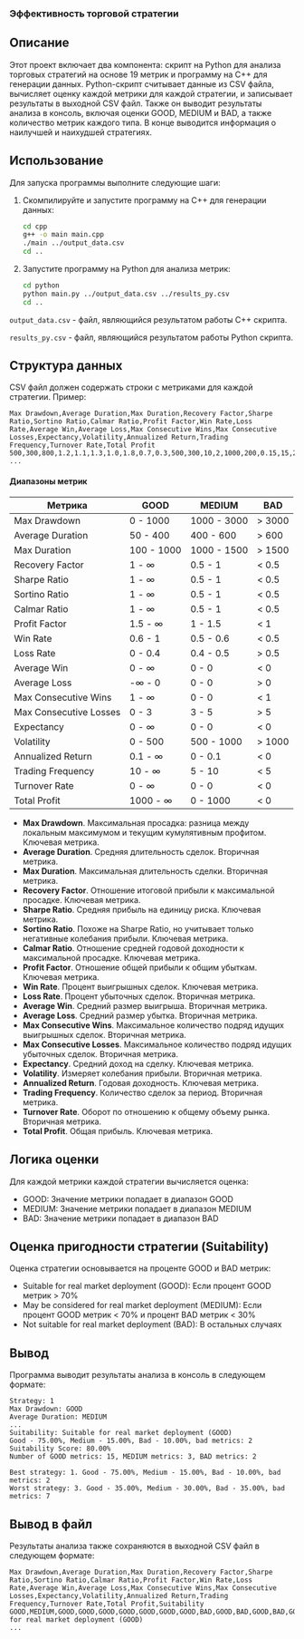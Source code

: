 
### Эффективность торговой стратегии

## Описание

Этот проект включает два компонента: скрипт на Python для анализа торговых стратегий на основе 19 метрик и программу на C++ для генерации данных. Python-скрипт считывает данные из CSV файла, вычисляет оценку каждой метрики для каждой стратегии, и записывает результаты в выходной CSV файл. Также он выводит результаты анализа в консоль, включая оценки GOOD, MEDIUM и BAD, а также количество метрик каждого типа. В конце выводится информация о наилучшей и наихудшей стратегиях.

## Использование

Для запуска программы выполните следующие шаги:

1. Скомпилируйте и запустите программу на C++ для генерации данных:
      ```bash
      cd cpp
      g++ -o main main.cpp
      ./main ../output_data.csv
      cd ..
      ```

2. Запустите программу на Python для анализа метрик:
    ```bash
    cd python
    python main.py ../output_data.csv ../results_py.csv
    cd ..
    ```

`output_data.csv` - файл, являющийся результатом работы С++ скрипта. 

`results_py.csv` - файл, являющийся результатом работы Python скрипта. 

## Структура данных

CSV файл должен содержать строки с метриками для каждой стратегии. Пример:
```csv
Max Drawdown,Average Duration,Max Duration,Recovery Factor,Sharpe Ratio,Sortino Ratio,Calmar Ratio,Profit Factor,Win Rate,Loss Rate,Average Win,Average Loss,Max Consecutive Wins,Max Consecutive Losses,Expectancy,Volatility,Annualized Return,Trading Frequency,Turnover Rate,Total Profit
500,300,800,1.2,1.1,1.3,1.0,1.8,0.7,0.3,500,300,10,2,1000,200,0.15,15,2,1500
...
```

#### Диапазоны метрик

| Метрика               | GOOD                    | MEDIUM                  | BAD                |
|-----------------------|-------------------------|-------------------------|--------------------|
| Max Drawdown          | 0 - 1000                | 1000 - 3000             | > 3000             |
| Average Duration      | 50 - 400                | 400 - 600               | > 600              |
| Max Duration          | 100 - 1000              | 1000 - 1500             | > 1500             |
| Recovery Factor       | 1 - ∞                   | 0.5 - 1                 | < 0.5              |
| Sharpe Ratio          | 1 - ∞                   | 0.5 - 1                 | < 0.5              |
| Sortino Ratio         | 1 - ∞                   | 0.5 - 1                 | < 0.5              |
| Calmar Ratio          | 1 - ∞                   | 0.5 - 1                 | < 0.5              |
| Profit Factor         | 1.5 - ∞                 | 1 - 1.5                 | < 1                |
| Win Rate              | 0.6 - 1                 | 0.5 - 0.6               | < 0.5              |
| Loss Rate             | 0 - 0.4                 | 0.4 - 0.5               | > 0.5              |
| Average Win           | 0 - ∞                   | 0 - 0                   | < 0                |
| Average Loss          | -∞ - 0                  | 0 - 0                   | > 0                |
| Max Consecutive Wins  | 1 - ∞                   | 0 - 0                   | < 1                |
| Max Consecutive Losses| 0 - 3                   | 3 - 5                   | > 5                |
| Expectancy            | 0 - ∞                   | 0 - 0                   | < 0                |
| Volatility            | 0 - 500                 | 500 - 1000              | > 1000             |
| Annualized Return     | 0.1 - ∞                 | 0 - 0.1                 | < 0                |
| Trading Frequency     | 10 - ∞                  | 5 - 10                  | < 5                |
| Turnover Rate         | 0 - ∞                   | 0 - 0                   | < 0                |
| Total Profit          | 1000 - ∞                | 0 - 1000                | < 0                |


- **Max Drawdown**. Максимальная просадка: разница между локальным максимумом и текущим кумулятивным профитом. Ключевая метрика.
- **Average Duration**. Средняя длительность сделок. Вторичная метрика.
- **Max Duration**. Максимальная длительность сделки. Вторичная метрика.
- **Recovery Factor**. Отношение итоговой прибыли к максимальной просадке. Ключевая метрика.
- **Sharpe Ratio**. Средняя прибыль на единицу риска. Ключевая метрика.
- **Sortino Ratio**. Похоже на Sharpe Ratio, но учитывает только негативные колебания прибыли. Ключевая метрика.
- **Calmar Ratio**. Отношение средней годовой доходности к максимальной просадке. Ключевая метрика.
- **Profit Factor**. Отношение общей прибыли к общим убыткам. Ключевая метрика.
- **Win Rate**. Процент выигрышных сделок. Ключевая метрика.
- **Loss Rate**. Процент убыточных сделок. Вторичная метрика.
- **Average Win**. Средний размер выигрыша. Вторичная метрика.
- **Average Loss**. Средний размер убытка. Вторичная метрика.
- **Max Consecutive Wins**. Максимальное количество подряд идущих выигрышных сделок. Вторичная метрика.
- **Max Consecutive Losses**. Максимальное количество подряд идущих убыточных сделок. Вторичная метрика.
- **Expectancy**. Средний доход на сделку. Ключевая метрика.
- **Volatility**. Измеряет колебания прибыли. Вторичная метрика.
- **Annualized Return**. Годовая доходность. Ключевая метрика.
- **Trading Frequency**. Количество сделок за период. Вторичная метрика.
- **Turnover Rate**. Оборот по отношению к общему объему рынка. Вторичная метрика.
- **Total Profit**. Общая прибыль. Ключевая метрика.
## Логика оценки

Для каждой метрики каждой стратегии вычисляется оценка:
- GOOD: Значение метрики попадает в диапазон GOOD
- MEDIUM: Значение метрики попадает в диапазон MEDIUM
- BAD: Значение метрики попадает в диапазон BAD

## Оценка пригодности стратегии (Suitability)

Оценка стратегии основывается на проценте GOOD и BAD метрик:
- Suitable for real market deployment (GOOD): Если процент GOOD метрик > 70%
- May be considered for real market deployment (MEDIUM): Если процент GOOD метрик < 70% и процент BAD метрик < 30%
- Not suitable for real market deployment (BAD): В остальных случаях

## Вывод

Программа выводит результаты анализа в консоль в следующем формате:
```
Strategy: 1
Max Drawdown: GOOD
Average Duration: MEDIUM
...
Suitability: Suitable for real market deployment (GOOD)
Good - 75.00%, Medium - 15.00%, Bad - 10.00%, bad metrics: 2
Suitability Score: 80.00%
Number of GOOD metrics: 15, MEDIUM metrics: 3, BAD metrics: 2

Best strategy: 1. Good - 75.00%, Medium - 15.00%, Bad - 10.00%, bad metrics: 2
Worst strategy: 3. Good - 35.00%, Medium - 30.00%, Bad - 35.00%, bad metrics: 7
```

## Вывод в файл

Результаты анализа также сохраняются в выходной CSV файл в следующем формате:
```csv
Max Drawdown,Average Duration,Max Duration,Recovery Factor,Sharpe Ratio,Sortino Ratio,Calmar Ratio,Profit Factor,Win Rate,Loss Rate,Average Win,Average Loss,Max Consecutive Wins,Max Consecutive Losses,Expectancy,Volatility,Annualized Return,Trading Frequency,Turnover Rate,Total Profit,Suitability
GOOD,MEDIUM,GOOD,GOOD,GOOD,GOOD,GOOD,GOOD,GOOD,BAD,GOOD,BAD,GOOD,BAD,GOOD,GOOD,GOOD,GOOD,GOOD,GOOD,Suitable for real market deployment (GOOD)
...
```
